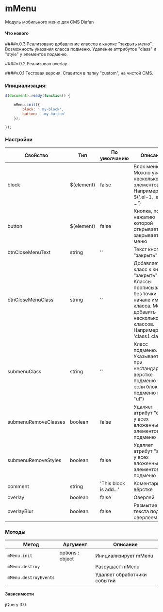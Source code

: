 # mMenu
Модуль мобильного меню для CMS Diafan

#### Что нового
####v.0.3 
Реализовано добавление классов к кнопке "закрыть меню".
Возможность указания класса подменю.
Удаление аттрибутов "class" и "style" у элементов подменю.

####v.0.2 
Реализован overlay.

####v.0.1 
Тестовая версия. Ставится в папку "custom", на чистой CMS.

### Инициализация:
```javascript
$(document).ready(function() {
	
	mMenu.init({
		block: '.my-block',
		button: '.my-button'
	});

});
```

### Настройки

Свойство | Тип | По умолчанию | Описание
------ | ---- | ------- | -----------
block | $(element) | false | Блок меню. Можно указать несколько элементов. Например: $('.el-1, .el-2, ...')
button | $(element) | false | Кнопка, по нажатию которой открывается/закрывается меню
btnCloseMenuText | string | '' | Текст кнопки "закрыть"
btnCloseMenuClass | string | '' | Добавляет класс к кнопке "закрыть". Классы прописываются без точки в начале имени класса. Можно добавить несколько классов. Например: 'class1 class2'.
submenuClass | string | '' | Класс подменю. Указывается при нестандартной верстке подменю (т.е если блок подменю не "ul")
submenuRemoveClasses | boolean | false | Удаляет атрибут "class" у всех вложенных элементов подменю
submenuRemoveStyles | boolean | false | Удаляет атрибут "style" у всех вложенных элементов подменю
comment | string | 'This block is add...' | Коментарий в вёрстке
overlay | boolean | false | Оверлей
overlayBlur | boolean | false | Размытие текста под оверлеем

### Мотоды

Метод | Аргумент | Описание
------ | -------- | -----------
`mMenu.init` | options : object | Инициализирует mMenu
`mMenu.destroy` | | Разрушает mMenu
`mMenu.destroyEvents` | | Удаляет обработчики событий

#### Зависимости

jQuery 3.0